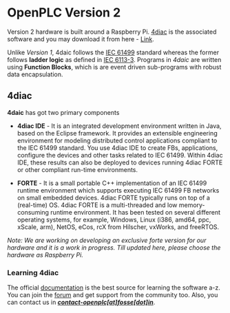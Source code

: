 # OpenPLC Version 2

Version 2 hardware is built around a Raspberry Pi. [4diac](https://www.eclipse.org/4diac/) is the associated software and you may download it from here - [Link](https://www.eclipse.org/4diac/en_dow.php).

Unlike *Version 1*, 4daic follows the [IEC 61499](https://en.wikipedia.org/wiki/IEC_61499) standard whereas the former follows **ladder logic** as defined in [IEC 6113-3](https://en.wikipedia.org/wiki/IEC_61131-3). Programs in *4daic* are written using **Function Blocks**, which is are event driven sub-programs with robust data encapsulation.

## 4diac

**4daic** has got two primary components

- **4diac IDE** - It is an integrated development environment written in Java, based on the Eclipse framework. It provides an extensible engineering environment for modeling distributed control applications compliant to the IEC 61499 standard. You use 4diac IDE to create FBs, applications, configure the devices and other tasks related to IEC 61499. Within 4diac IDE, these results can also be deployed to devices running 4diac FORTE or other compliant run-time environments.

- **FORTE** - It is a small portable C++ implementation of an IEC 61499 runtime environment which supports executing IEC 61499 FB networks on small embedded devices. 4diac FORTE typically runs on top of a (real-time) OS. 4diac FORTE is a multi-threaded and low memory-consuming runtime environment. It has been tested on several different operating systems, for example, Windows, Linux (i386, amd64, ppc, xScale, arm), NetOS, eCos, rcX from Hilscher, vxWorks, and freeRTOS.

*Note: We are working on developing an exclusive forte version for our hardware and it is a work in progress. Till updated here, please choose the hardware as Raspberry Pi.*

### Learning 4diac

The official [documentation](https://www.eclipse.org/4diac/en_help.php) is the best source for learning the software a-z. You can join the [forum](https://www.eclipse.org/forums/index.php?t=thread&frm_id=308) and get support from the community too. Also, you can contact us in [***contact-openplc[at]fosse[dot]in***]().
